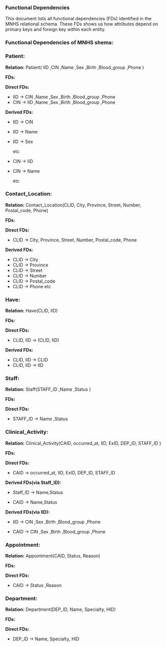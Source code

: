  ### Functional Dependencies 

This document lists all functional dependencies (FDs) identified in the MNHS relational schema.
These FDs shows us how attributes depend on primary keys and foreign key within each entity.

### Functional Dependencies of MNHS shema:

### Patient:

**Relation:** Patient( IID ,CIN ,Name ,Sex ,Birth ,Blood_group ,Phone )

**FDs:**

 **Direct FDs:**
 
 - IID &rarr; CIN ,Name ,Sex ,Birth ,Blood_group ,Phone
 - CIN &rarr; IID ,Name ,Sex ,Birth ,Blood_group ,Phone

 **Derived FDs:**
 - IID &rarr; CIN
 - IID &rarr; Name
 - IID &rarr; Sex

   etc
   
 - CIN &rarr; IID
 - CIN &rarr; Name

   etc

   
### Contact_Location:

**Relation:** Contact_Location(CLID, City, Province, Street, Number, Postal_code, Phone)

**FDs:**

**Direct FDs:**
- CLID → City, Province, Street, Number, Postal_code, Phone

**Derived FDs:**
- CLID → City
- CLID → Province
- CLID → Street
- CLID → Number
- CLID → Postal_code
- CLID → Phone
  etc

### Have:

**Relation:** Have(CLID, IID)

**FDs:**

**Direct FDs:**
- CLID, IID → (CLID, IID)

**Derived FDs:**
- CLID, IID → CLID
- CLID, IID → IID
  
### Staff:

**Relation:** Staff(STAFF_ID ,Name ,Status )

**FDs:**

 **Direct FDs:**
 
 - STAFF_ID &rarr; Name ,Status
   
### Clinical_Activity:

**Relation:** Clinical_Activity(CAID, occurred_at, IID, ExID, DEP_ID, STAFF_ID )

**FDs:**

 **Direct FDs:**
 
 - CAID &rarr; occurred_at, IID, ExID, DEP_ID, STAFF_ID

 **Derived FDs(via Staff_ID):**
 
 - Staff_ID &rarr; Name,Status
   
 - CAID &rarr; Name,Status
   
 **Derived FDs(via IID):**
 
 - IID &rarr; CIN ,Sex ,Birth ,Blood_group ,Phone 
   
 - CAID &rarr; CIN ,Sex ,Birth ,Blood_group ,Phone

### Appointment:

**Relation:** Appointment(CAID, Status, Reason)

**FDs:**

 **Direct FDs:**
 
 - CAID &rarr; Status ,Reason

### Department:

**Relation:** Department(DEP_ID, Name, Specialty, HID)

**FDs:**

 **Direct FDs:**
 
 - DEP_ID &rarr; Name, Specialty, HID
